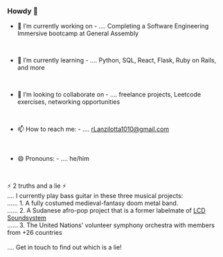 ### Howdy 🤠


- 🔭 I’m currently working on -
.... Completing a Software Engineering Immersive bootcamp at General Assembly
<br>

- 🌱 I’m currently learning -
.... Python, SQL, React, Flask, Ruby on Rails, and more
<br>

- 👯 I’m looking to collaborate on -
.... freelance projects, Leetcode exercises,  networking opportunities
<br>

- 📫 How to reach me: -
.... rLanzilotta1010@gmail.com
<br>

- 😄 Pronouns: -
.... he/him
<br>

⚡ 2 truths and a lie ⚡
<br>
.... I currently play bass guitar in these three musical projects:
<br>
...... 1. A fully costumed medieval-fantasy doom metal band.<br>
...... 2. A Sudanese afro-pop project that is a former labelmate of [LCD Soundsystem](https://en.wikipedia.org/wiki/LCD_Soundsystem)<br>
...... 3. The United Nations' volunteer symphony orchestra with members from +26 countries<br>
<br>
.... Get in touch to find out which is a lie!
